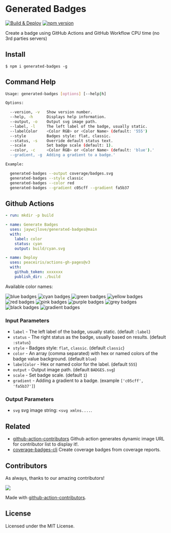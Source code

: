 Generated Badges
===

[![Build & Deploy](https://github.com/jaywcjlove/generated-badges/actions/workflows/ci.yml/badge.svg)](https://github.com/jaywcjlove/generated-badges/actions/workflows/ci.yml)
[![npm version](https://img.shields.io/npm/v/generated-badges.svg)](https://www.npmjs.com/package/generated-badges)

Create a badge using GitHub Actions and GitHub Workflow CPU time (no 3rd parties servers)

## Install

```shell
$ npm i generated-badges -g
```

## Command Help

```bash
Usage: generated-badges [options] [--help|h]

Options:

  --version, -v   Show version number.
  --help, -h      Displays help information.
  --output, -o    Output svg image path.
  --label, -l     The left label of the badge, usually static.
  --labelColor    <Color RGB> or <Color Name> (default: '555')
  --style         Badges style: flat, classic.
  --status, -s    Override default status text.
  --scale         Set badge scale (default: 1).
  --color, -c     <Color RGB> or <Color Name> (default: 'blue').'
  --gradient, -g  Adding a gradient to a badge.'

Example:

  generated-badges --output coverage/badges.svg
  generated-badges --style classic
  generated-badges --color red
  generated-badges --gradient c05cff --gradient fa5b37
```

## Github Actions

```yml
- run: mkdir -p build

- name: Generate Badges
  uses: jaywcjlove/generated-badges@main
  with:
    label: color
    status: cyan
    output: build/cyan.svg

- name: Deploy
  uses: peaceiris/actions-gh-pages@v3
  with:
    github_token: xxxxxxx
    publish_dir: ./build
```

Available color names:

![blue badges](https://jaywcjlove.github.io/generated-badges/blue.svg)
![cyan badges](https://jaywcjlove.github.io/generated-badges/cyan.svg)
![green badges](https://jaywcjlove.github.io/generated-badges/green.svg)
![yellow badges](https://jaywcjlove.github.io/generated-badges/yellow.svg)
![red badges](https://jaywcjlove.github.io/generated-badges/red.svg)
![pink badges](https://jaywcjlove.github.io/generated-badges/pink.svg)
![purple badges](https://jaywcjlove.github.io/generated-badges/purple.svg)
![grey badges](https://jaywcjlove.github.io/generated-badges/grey.svg)
![black badges](https://jaywcjlove.github.io/generated-badges/black.svg)
![gradient badges](https://jaywcjlove.github.io/generated-badges/gradient.svg)

### Input Parameters

- `label` - The left label of the badge, usually static. (default `:label`)
- `status` - The right status as the badge, usually based on results. (default `:status`)
- `style` - Badges style: `flat`, `classic`. (default `classic`)
- `color` - An array (comma separated) with hex or named colors of the badge value background. (default `blue`)
- `labelColor` - Hex or named color for the label. (default `555`)
- `output` - Output image path. (default `BADGES.svg`)
- `scale` - Set badge scale. (default `1`)
- `gradient` - Adding a gradient to a badge. (example `['c05cff', 'fa5b37']`)

### Output Parameters

- `svg` svg image string: `<svg xmlns....`.

## Related

- [github-action-contributors](https://github.com/jaywcjlove/github-action-contributors) Github action generates dynamic image URL for contributor list to display it!.
- [coverage-badges-cli](https://github.com/jaywcjlove/coverage-badges-cli) Create coverage badges from coverage reports.

## Contributors

As always, thanks to our amazing contributors!

<a href="https://github.com/jaywcjlove/generated-badges/graphs/contributors">
  <img src="https://jaywcjlove.github.io/generated-badges/CONTRIBUTORS.svg" />
</a>

Made with [github-action-contributors](https://github.com/jaywcjlove/github-action-contributors).

## License

Licensed under the MIT License.

